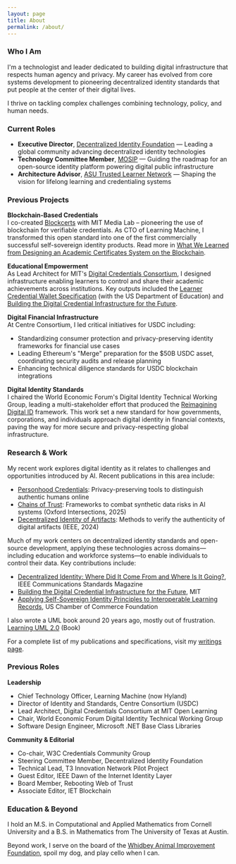 ```yaml
---
layout: page
title: About
permalink: /about/
---
```


### Who I Am

I'm a technologist and leader dedicated to building digital infrastructure that respects human agency and privacy. My career has evolved from core systems development to pioneering decentralized identity standards that put people at the center of their digital lives.

I thrive on tackling complex challenges combining technology, policy, and human needs.

### Current Roles

- **Executive Director**, [Decentralized Identity Foundation](https://identity.foundation/) — Leading a global community advancing decentralized identity technologies
- **Technology Committee Member**, [MOSIP](https://www.mosip.io/) — Guiding the roadmap for an open-source identity platform powering digital public infrastructure
- **Architecture Advisor**, [ASU Trusted Learner Network](https://tln.asu.edu/) — Shaping the vision for lifelong learning and credentialing systems

### Previous Projects

**Blockchain-Based Credentials**  
I co-created [Blockcerts](https://www.blockcerts.org/) with MIT Media Lab – pioneering the use of blockchain for verifiable credentials. As CTO of Learning Machine, I transformed this open standard into one of the first commercially successful self-sovereign identity products. Read more in [What We Learned from Designing an Academic Certificates System on the Blockchain](https://medium.com/mit-media-lab/what-we-learned-from-designing-an-academic-certificates-system-on-the-blockchain-34ba5874f196).

**Educational Empowerment**  
As Lead Architect for MIT's [Digital Credentials Consortium](https://digitalcredentials.mit.edu/), I designed infrastructure enabling learners to control and share their academic achievements across institutions. Key outputs included the [Learner Credential Wallet Specification](https://digitalcredentials.mit.edu/docs/Learner-Credential-Wallet-Specification-May-2021.pdf) (with the US Department of Education) and [Building the Digital Credential Infrastructure for the Future](https://digitalcredentials.mit.edu/wp-content/uploads/2020/02/white-paper-building-digital-credential-infrastructure-future.pdf).

**Digital Financial Infrastructure**  
At Centre Consortium, I led critical initiatives for USDC including:
- Standardizing consumer protection and privacy-preserving identity frameworks for financial use cases
- Leading Ethereum's "Merge" preparation for the $50B USDC asset, coordinating security audits and release planning
- Enhancing technical diligence standards for USDC blockchain integrations

**Digital Identity Standards**  
I chaired the World Economic Forum's Digital Identity Technical Working Group, leading a multi-stakeholder effort that produced the [Reimagining Digital ID](https://www3.weforum.org/docs/WEF_Reimagining_Digital_ID_2023.pdf) framework. This work set a new standard for how governments, corporations, and individuals approach digital identity in financial contexts, paving the way for more secure and privacy-respecting global infrastructure.

### Research & Work

My recent work explores digital identity as it relates to challenges and opportunities introduced by AI. Recent publications in this area include:

- [Personhood Credentials](https://arxiv.org/pdf/2408.07892): Privacy-preserving tools to distinguish authentic humans online
- [Chains of Trust](https://academic.oup.com/edited-volume/59762/chapter-abstract/508609059?redirectedFrom=fulltext): Frameworks to combat synthetic data risks in AI systems (Oxford Intersections, 2025)
- [Decentralized Identity of Artifacts](https://www.researchgate.net/publication/384793565_Decentralized_Identity_of_Artifacts_-_System_Architecture): Methods to verify the authenticity of digital artifacts (IEEE, 2024)

Much of my work centers on decentralized identity standards and open-source development, applying these technologies across domains—including education and workforce systems—to enable individuals to control their data. Key contributions include:

- [Decentralized Identity: Where Did It Come From and Where Is It Going?](https://www.researchgate.net/publication/339835028_Decentralized_Identity_Where_Did_It_Come_From_and_Where_Is_It_Going), IEEE Communications Standards Magazine
- [Building the Digital Credential Infrastructure for the Future](https://digitalcredentials.mit.edu/wp-content/uploads/2020/02/white-paper-building-digital-credential-infrastructure-future.pdf), MIT
- [Applying Self-Sovereign Identity Principles to Interoperable Learning Records](https://www.t3networkhub.org/resources/applying-self-sovereign-identity-principles-to-interoperable-learning-records-principles-challenges-and-community-guidance-v2), US Chamber of Commerce Foundation

I also wrote a UML book around 20 years ago, mostly out of frustration. [Learning UML 2.0](https://www.amazon.com/Learning-UML-2-0-Pragmatic-Introduction-ebook/dp/B0028N4WII/) (Book)

For a complete list of my publications and specifications, visit my [writings page](/publications/).

### Previous Roles

**Leadership**
- Chief Technology Officer, Learning Machine (now Hyland)
- Director of Identity and Standards, Centre Consortium (USDC)
- Lead Architect, Digital Credentials Consortium at MIT Open Learning
- Chair, World Economic Forum Digital Identity Technical Working Group
- Software Design Engineer, Microsoft .NET Base Class Libraries

**Community & Editorial**
- Co-chair, W3C Credentials Community Group
- Steering Committee Member, Decentralized Identity Foundation
- Technical Lead, T3 Innovation Network Pilot Project
- Guest Editor, IEEE Dawn of the Internet Identity Layer
- Board Member, Rebooting Web of Trust
- Associate Editor, IET Blockchain

### Education & Beyond

I hold an M.S. in Computational and Applied Mathematics from Cornell University and a B.S. in Mathematics from The University of Texas at Austin.

Beyond work, I serve on the board of the [Whidbey Animal Improvement Foundation](https://waifanimals.org/), spoil my dog, and play cello when I can.
